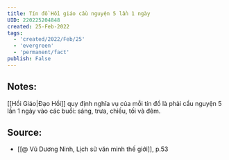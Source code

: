 ```yaml
---
title: Tín đồ Hồi giáo cầu nguyện 5 lần 1 ngày
UID: 220225204848
created: 25-Feb-2022
tags:
  - 'created/2022/Feb/25'
  - 'evergreen'
  - 'permanent/fact'
publish: False
---
```

## Notes:
[[Hồi Giáo|Đạo Hồi]] quy định nghĩa vụ của mỗi tín đồ là phải cầu nguyện 5 lần 1 ngày vào các buổi: sáng, trưa, chiều, tối và đêm.

## Source:
- [[@ Vũ Dương Ninh, Lịch sử văn minh thế giới]], p.53





